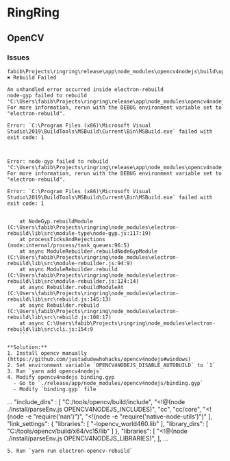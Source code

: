 # RingRing

## OpenCV

### Issues

````⠦ Building module: opencv4nodejs, Completed: 0C:\Users\fabib\Projects\ringring\release\app\node_modules\opencv4nodejs\cc\macros.h(2,10): fatal error C1083: Cannot open include file: 'opencv2/core.hpp': No such file or directory [C:\Users\
fabib\Projects\ringring\release\app\node_modules\opencv4nodejs\build\opencv4nodejs.vcxproj]
✖ Rebuild Failed

An unhandled error occurred inside electron-rebuild
node-gyp failed to rebuild 'C:\Users\fabib\Projects\ringring\release\app\node_modules\opencv4nodejs'.
For more information, rerun with the DEBUG environment variable set to "electron-rebuild".

Error: `C:\Program Files (x86)\Microsoft Visual Studio\2019\BuildTools\MSBuild\Current\Bin\MSBuild.exe` failed with exit code: 1



Error: node-gyp failed to rebuild 'C:\Users\fabib\Projects\ringring\release\app\node_modules\opencv4nodejs'.
For more information, rerun with the DEBUG environment variable set to "electron-rebuild".

Error: `C:\Program Files (x86)\Microsoft Visual Studio\2019\BuildTools\MSBuild\Current\Bin\MSBuild.exe` failed with exit code: 1


    at NodeGyp.rebuildModule (C:\Users\fabib\Projects\ringring\node_modules\electron-rebuild\lib\src\module-type\node-gyp.js:117:19)
    at processTicksAndRejections (node:internal/process/task_queues:96:5)
    at async ModuleRebuilder.rebuildNodeGypModule (C:\Users\fabib\Projects\ringring\node_modules\electron-rebuild\lib\src\module-rebuilder.js:94:9)
    at async ModuleRebuilder.rebuild (C:\Users\fabib\Projects\ringring\node_modules\electron-rebuild\lib\src\module-rebuilder.js:124:14)
    at async Rebuilder.rebuildModuleAt (C:\Users\fabib\Projects\ringring\node_modules\electron-rebuild\lib\src\rebuild.js:145:13)
    at async Rebuilder.rebuild (C:\Users\fabib\Projects\ringring\node_modules\electron-rebuild\lib\src\rebuild.js:108:17)
    at async C:\Users\fabib\Projects\ringring\node_modules\electron-rebuild\lib\src\cli.js:154:9
    ```

**Solution:**
1. Install opencv manually (https://github.com/justadudewhohacks/opencv4nodejs#windows)
2. Set environment variable `OPENCV4NODEJS_DISABLE_AUTOBUILD` to `1`
3. Run `yarn add opencv4nodejs`
4. Modify opencv4nodejs binding.gyp
  - Go to `./release/app/node_modules/opencv4nodejs/binding.gyp`
  - Modify `binding.gyp` file
````

...
"include_dirs" : [
"C:/tools/opencv/build/include",
"<!@(node ./install/parseEnv.js OPENCV4NODEJS_INCLUDES)",
"cc",
"cc/core",
"<!(node -e \"require('nan')\")",
"<!(node -e \"require('native-node-utils')\")"
],
"link_settings": {
"libraries": [
"-lopencv_world460.lib"
],
"library_dirs": [
"C:/tools/opencv/build/x64/vc15/lib"
]
},
"libraries": [
"<!@(node ./install/parseEnv.js OPENCV4NODEJS_LIBRARIES)",
],
...

```
5. Run `yarn run electron-opencv-rebuild`
```
